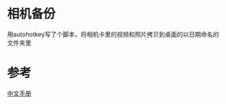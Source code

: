 相机备份
========
用autohotkey写了个脚本，将相机卡里的视频和照片拷贝到桌面的以日期命名的文件夹里

参考
====
[中文手册](https://wyagd001.github.io/zh-cn/docs/)
